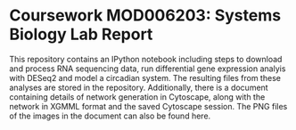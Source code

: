 # Coursework MOD006203: Systems Biology Lab Report
This repository contains an IPython notebook including steps to download and process RNA sequencing data, run differential gene expression analyis with DESeq2 and model a circadian system. The resulting files from these analyses are stored in the repository. Additionally, there is a document containing details of network generation in Cytoscape, along with the network in XGMML format and the saved Cytoscape session. The PNG files of the images in the document can also be found here.

